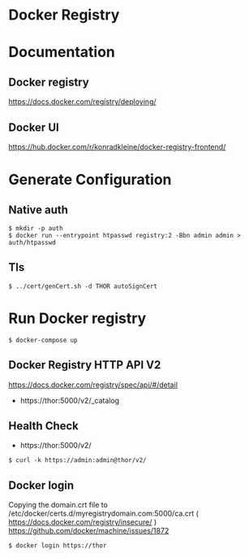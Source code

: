 Docker Registry
===============


# Documentation

## Docker registry
https://docs.docker.com/registry/deploying/

## Docker UI
https://hub.docker.com/r/konradkleine/docker-registry-frontend/


# Generate Configuration

## Native auth
```
$ mkdir -p auth
$ docker run --entrypoint htpasswd registry:2 -Bbn admin admin > auth/htpasswd
```

## Tls 
``` 
$ ../cert/genCert.sh -d THOR autoSignCert 
```
  

# Run Docker registry
```
$ docker-compose up
```

## Docker Registry HTTP API V2
https://docs.docker.com/registry/spec/api/#/detail
* https://thor:5000/v2/_catalog

## Health Check
* https://thor:5000/v2/

```
$ curl -k https://admin:admin@thor/v2/
```

## Docker login
Copying the domain.crt file to /etc/docker/certs.d/myregistrydomain.com:5000/ca.crt ( https://docs.docker.com/registry/insecure/ )
https://github.com/docker/machine/issues/1872
```
$ docker login https://thor
```
